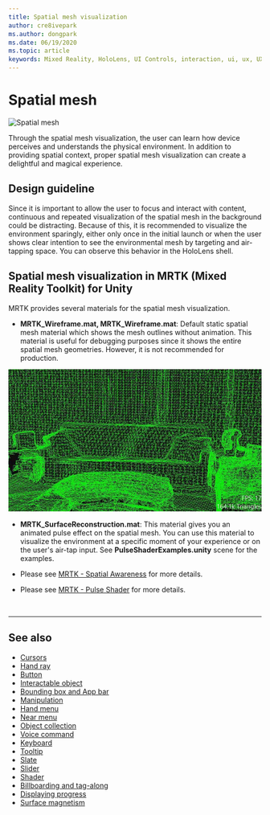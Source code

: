 ```yaml
---
title: Spatial mesh visualization
author: cre8ivepark
ms.author: dongpark
ms.date: 06/19/2020
ms.topic: article
keywords: Mixed Reality, HoloLens, UI Controls, interaction, ui, ux, UX Design, spatial UI, spatial interaction, 3D UI, 3D UX
---
```


# Spatial mesh

![Spatial mesh](images/UX/MRTK_PulseShader_SpatialMesh.gif)

Through the spatial mesh visualization, the user can learn how device perceives and understands the physical environment. In addition to providing spatial context, proper spatial mesh visualization can create a delightful and magical experience.  

## Design guideline
Since it is important to allow the user to focus and interact with content, continuous and repeated visualization of the spatial mesh in the background could be distracting. Because of this, it is recommended to visualize the environment sparingly, either only once in the initial launch or when the user shows clear intention to see the environmental mesh by targeting and air-tapping space. You can observe this behavior in the HoloLens shell.
<br>


## Spatial mesh visualization in MRTK (Mixed Reality Toolkit) for Unity
MRTK provides several materials for the spatial mesh visualization.

- **MRTK_Wireframe.mat, MRTK_Wireframe.mat**: Default static spatial mesh material which shows the mesh outlines without animation. This material is useful for debugging purposes since it shows the entire spatial mesh geometries. However, it is not recommended for production.

![Mesh surfaces covering a room](images/SurfaceReconstruction.jpg)

- **MRTK_SurfaceReconstruction.mat**: This material gives you an animated pulse effect on the spatial mesh. You can use this material to visualize the environment at a specific moment of your experience or on the user's air-tap input. See **PulseShaderExamples.unity** scene for the examples.

* Please see [MRTK - Spatial Awareness](https://microsoft.github.io/MixedRealityToolkit-Unity/Documentation/SpatialAwareness/SpatialAwarenessGettingStarted.html) for more details.

* Please see [MRTK - Pulse Shader](https://microsoft.github.io/MixedRealityToolkit-Unity/Assets/MRTK/SDK/Experimental/PulseShader/README.html) for more details.

<br>

---

## See also

* [Cursors](cursors.md)
* [Hand ray](point-and-commit.md)
* [Button](button.md)
* [Interactable object](interactable-object.md)
* [Bounding box and App bar](app-bar-and-bounding-box.md)
* [Manipulation](direct-manipulation.md)
* [Hand menu](hand-menu.md)
* [Near menu](near-menu.md)
* [Object collection](object-collection.md)
* [Voice command](voice-input.md)
* [Keyboard](keyboard.md)
* [Tooltip](tooltip.md)
* [Slate](slate.md)
* [Slider](slider.md)
* [Shader](shader.md)
* [Billboarding and tag-along](billboarding-and-tag-along.md)
* [Displaying progress](progress.md)
* [Surface magnetism](surface-magnetism.md)
